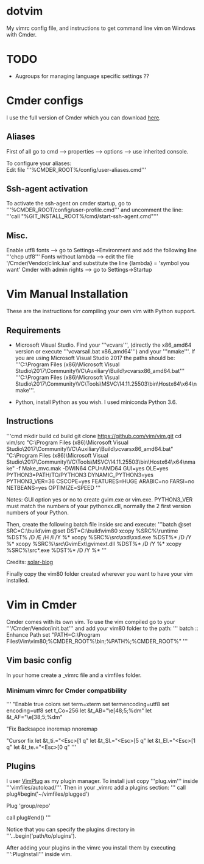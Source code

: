 # dotvim

My vimrc config file, and instructions to get command line vim on Windows with Cmder.

# TODO

+ Augroups for managing language specific settings ??

# Cmder configs

I use the full version of Cmder which you can download [here](http://cmder.net/).

## Aliases

First of all go to cmd --> properties --> options --> use inherited console.

To configure your aliases:  
Edit file '''%CMDER_ROOT%/config/user-aliases.cmd'''

## Ssh-agent activation

To activate the ssh-agent on cmder startup, go to '''%CMDER_ROOT/config/user-profile.cmd''' and uncomment the line:  
'''call "%GIT_INSTALL_ROOT%/cmd/start-ssh-agent.cmd"'''

## Misc.

Enable utf8 fonts --> go to Settings->Environment and add the following line '''chcp utf8'''
Fonts without lambda --> edit the file '/Cmder/Vendor/clink.lua' and substitute the line {lambda} = 'symbol you want'
Cmder with admin rights --> go to Settings->Startup

# Vim Manual Installation

These are the instructions for compiling your own vim with Python support.

## Requirements

+ Microsoft Visual Studio. Find your '''vcvars''', (directly the x86_amd64 version or execute '''vcvarsall.bat x86_amd64''') and your '''nmake'''. If you are using Microsoft Visual Studio 2017 the paths should be:  
'''C:\Program Files (x86)\Microsoft Visual Studio\2017\Community\VC\Auxiliary\Build\vcvarsx86_amd64.bat'''  
'''C:\Program Files (x86)\Microsoft Visual Studio\2017\Community\VC\Tools\MSVC\14.11.25503\bin\Hostx64\x64\nmake'''.

+ Python, install Python as you wish. I used miniconda Python 3.6.

## Instructions

'''cmd
mkdir build
cd build
git clone https://github.com/vim/vim.git
cd vim/src
"C:\Program Files (x86)\Microsoft Visual Studio\2017\Community\VC\Auxiliary\Build\vcvarsx86_amd64.bat"
"C:\Program Files (x86)\Microsoft Visual Studio\2017\Community\VC\Tools\MSVC\14.11.25503\bin\Hostx64\x64\nmake" -f Make_mvc.mak -DWIN64 CPU=AMD64 GUI=yes OLE=yes PYTHON3=PATH/TO/PYTHON3 DYNAMIC_PYTHON3=yes PYTHON3_VER=36 CSCOPE=yes FEATURES=HUGE ARABIC=no FARSI=no NETBEANS=yes OPTIMIZE=SPEED
'''

Notes: GUI option yes or no to create gvim.exe or vim.exe. PYTHON3_VER must match the numbers of your pythonxx.dll, normally the 2 first version numbers of your Python.

Then, create the following batch file inside src and execute:
'''batch
@set SRC=C:\build\vim
@set DST=C:\build\vim80
xcopy %SRC%\runtime %DST% /D /E /H /I /Y %*
xcopy %SRC%\src\xxd\xxd.exe %DST%\* /D /Y %*
xcopy %SRC%\src\GvimExt\gvimext.dll %DST%\* /D /Y %*
xcopy %SRC%\src\*.exe %DST%\* /D /Y %*
'''

Credits: [solar-blog](http://solar-blogg.blogspot.com.es/p/vim-build.html)

Finally copy the vim80 folder created wherever you want to have your vim installed.

# Vim in Cmder

Cmder comes with its own vim. To use the vim compiled go to your '''/Cmder/Vendor/init.bat''' and add your vim80 folder to the path:
'''
batch
:: Enhance Path
set "PATH=C:\Program Files\Vim\vim80;%CMDER_ROOT%\bin;%PATH%;%CMDER_ROOT%\"
'''

## Vim basic config

In your home create a _vimrc file and a vimfiles folder.

### Minimum vimrc for Cmder compatibility

'''
"Enable true colors
set term=xterm
set termencoding=utf8
set encoding=utf8
set t_Co=256
let &t_AB="\e[48;5;%dm"
let &t_AF="\e[38;5;%dm"

"Fix Backsapce
inoremap <Char-0x07F> <BS>
nnoremap <Char-0x07F> <BS>

"Cursor fix
let &t_ti.="\<Esc>[1 q"
let &t_SI.="\<Esc>[5 q"
let &t_EI.="\<Esc>[1 q"
let &t_te.="\<Esc>[0 q"
'''

## Plugins

I user [VimPlug](https://github.com/junegunn/vim-plug) as my plugin manager. To install just copy '''plug.vim''' inside '''vimfiles/autoload/'''.
Then in your _vimrc add a plugins section:
'''
call plug#begin('~/vimfiles/plugged')

Plug 'group/repo'

call plug#end()
'''

Notice that you can specify the plugins directory in '''...begin('path/to/plugins').

After adding your plugins in the vimrc you install them by executing ''':PlugInstall''' inside vim.
